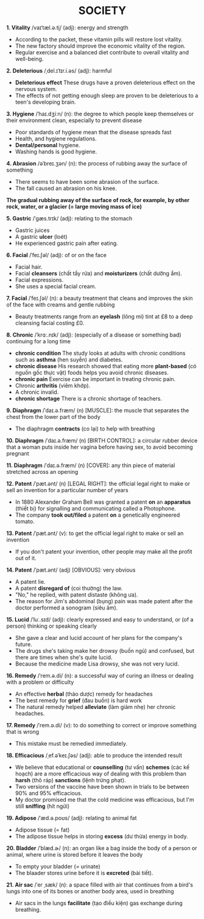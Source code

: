 <h1 align="center"><strong>SOCIETY</strong></h1>

**1. Vitality** /vaɪˈtæl.ə.t̬i/ (adj): energy and strength

- According to the packet, these vitamin pills will restore lost vitality.
- The new factory should improve the economic vitality of the region.
- Regular exercise and a balanced diet contribute to overall vitality and well-being.

**2. Deleterious** /ˌdel.ɪˈtɪr.i.əs/ (adj): harmful

- **Deleterious effect** These drugs have a proven deleterious effect on the nervous system.
- The effects of not getting enough sleep are proven to be deleterious to a teen's developing brain.

**3. Hygiene** /ˈhaɪ.dʒiːn/ (n): the degree to which people keep themselves or their environment clean, especially to prevent disease

- Poor standards of hygiene mean that the disease spreads fast
- Health, and hygiene regulations.
- **Dental/personal** hygiene.
- Washing hands is good hygiene.

**4. Abrasion** /əˈbreɪ.ʒən/ (n): the process of rubbing away the surface of something

- There seems to have been some abrasion of the surface.
- The fall caused an abrasion on his knee.

**The gradual rubbing away of the surface of rock, for example, by other rock, water, or a glacier (= large moving mass of ice)**

**5. Gastric** /ˈɡæs.trɪk/ (adj): relating to the stomach

- Gastric juices
- A gastric **ulcer** (loét)
- He experienced gastric pain after eating.

**6. Facial** /ˈfeɪ.ʃəl/ (adj): of or on the face

- Facial hair.
- Facial **cleansers** (chất tẩy rửa) and **moisturizers** (chất dưỡng ẩm).
- Facial expressions.
- She uses a special facial cream.

**7. Facial** /ˈfeɪ.ʃəl/ (n): a beauty treatment that cleans and improves the skin of the face with creams and gentle rubbing

- Beauty treatments range from an **eyelash** (lông mi) tint at £8 to a deep cleansing facial costing £0.

**8. Chronic** /ˈkrɑː.nɪk/ (adj): (especially of a disease or something bad) continuing for a long time

- **chronic condition** The study looks at adults with chronic conditions such as **asthma** (hen suyễn) and diabetes.
- **chronic disease** His research showed that eating more **plant-based** (có nguồn gốc thực vật) foods helps you avoid chronic diseases.
- **chronic pain** Exercise can be important in treating chronic pain.
- Chronic **arthritis** (viêm khớp).
- A chronic invalid.
- **chronic shortage** There is a chronic shortage of teachers.

**9. Diaphragm** /ˈdaɪ.ə.fræm/ (n) [MUSCLE]: the muscle that separates the chest from the lower part of the body

- The diaphragm **contracts** (co lại) to help with breathing

**10. Diaphragm** /ˈdaɪ.ə.fræm/ (n) [BIRTH CONTROL]: a circular rubber device that a woman puts inside her vagina before having sex, to avoid becoming pregnant

**11. Diaphragm** /ˈdaɪ.ə.fræm/ (n) [COVER]: any thin piece of material stretched across an opening

**12. Patent** /ˈpæt.ənt/ (n) [LEGAL RIGHT]: the official legal right to make or sell an invention for a particular number of years

- In 1880 Alexander Graham Bell was granted a patent **on** an **apparatus** (thiết bị) for signalling and communicating called a Photophone.
- The company **took out/filed** a patent **on** a genetically engineered tomato.

**13. Patent** /ˈpæt.ənt/ (v): to get the official legal right to make or sell an invention

- If you don't patent your invention, other people may make all the profit out of it.

**14. Patent** /ˈpæt.ənt/ (adj) [OBVIOUS]: very obvious

- A patent lie.
- A patent **disregard of** (coi thường) the law.
- "No," he replied, with patent distaste (không ưa).
- The reason for Jim's abdominal (bụng) pain was made patent after the doctor performed a sonogram (siêu âm).

**15. Lucid** /ˈluː.sɪd/ (adj): clearly expressed and easy to understand, or (of a person) thinking or speaking clearly

- She gave a clear and lucid account of her plans for the company's future.
- The drugs she's taking make her drowsy (buồn ngủ) and confused, but there are times when she's quite lucid.
- Because the medicine made Lisa drowsy, she was not very lucid.

**16. Remedy** /ˈrem.ə.di/ (n): a successful way of curing an illness or dealing with a problem or difficulty
- An effective **herbal** (thảo dược) remedy for headaches
- The best remedy for **grief** (đau buồn) is hard work
- The natural remedy helped **alleviate** (làm giảm nhẹ) her chronic headaches.

**17. Remedy** /ˈrem.ə.di/ (v): to do something to correct or improve something that is wrong
- This mistake must be remedied immediately.

**18. Efficacious** /ˌef.əˈkeɪ.ʃəs/ (adj): able to produce the intended result
- We believe that educational or **counselling** (tư vấn) **schemes** (các kế hoạch) are a more efficacious way of dealing with this problem than **harsh** (thô ráp) **sanctions** (lệnh trừng phạt).
- Two versions of the vaccine have been shown in trials to be between 90% and 95% efficacious.
- My doctor promised me that the cold medicine was efficacious, but I'm still **sniffing** (hít ngửi)

**19. Adipose** /ˈæd.ə.poʊs/ (adj): relating to animal fat
- Adipose tissue (= fat)
- The adipose tissue helps in storing **excess** (dư thừa) energy in body.

**20. Bladder** /ˈblæd.ɚ/ (n): an organ like a bag inside the body of a person or animal, where urine is stored before it leaves the body
- To empty your bladder (= urinate)
- The blaader stores urine before it is **excreted** (bài tiết).

**21. Air sac** /ˈer ˌsæk/ (n): a space filled with air that continues from a bird's lungs into one of its bones or another body area, used in breathing
- Air sacs in the lungs **facilitate** (tạo điều kiện) gas exchange during breathing.
